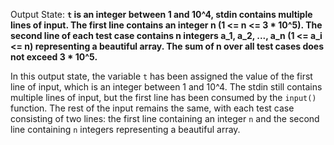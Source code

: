 Output State: **`t` is an integer between 1 and 10^4, stdin contains multiple lines of input. The first line contains an integer n (1 <= n <= 3 * 10^5). The second line of each test case contains n integers a_1, a_2, ..., a_n (1 <= a_i <= n) representing a beautiful array. The sum of n over all test cases does not exceed 3 * 10^5.**

In this output state, the variable `t` has been assigned the value of the first line of input, which is an integer between 1 and 10^4. The stdin still contains multiple lines of input, but the first line has been consumed by the `input()` function. The rest of the input remains the same, with each test case consisting of two lines: the first line containing an integer `n` and the second line containing `n` integers representing a beautiful array.